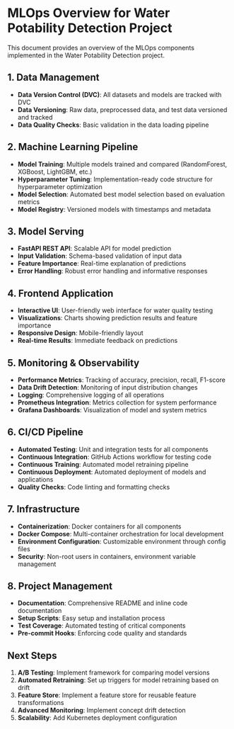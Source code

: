 # MLOps Overview for Water Potability Detection Project

This document provides an overview of the MLOps components implemented in the Water Potability Detection project.

## 1. Data Management

- **Data Version Control (DVC)**: All datasets and models are tracked with DVC
- **Data Versioning**: Raw data, preprocessed data, and test data versioned and tracked
- **Data Quality Checks**: Basic validation in the data loading pipeline

## 2. Machine Learning Pipeline

- **Model Training**: Multiple models trained and compared (RandomForest, XGBoost, LightGBM, etc.)
- **Hyperparameter Tuning**: Implementation-ready code structure for hyperparameter optimization
- **Model Selection**: Automated best model selection based on evaluation metrics
- **Model Registry**: Versioned models with timestamps and metadata

## 3. Model Serving

- **FastAPI REST API**: Scalable API for model prediction
- **Input Validation**: Schema-based validation of input data
- **Feature Importance**: Real-time explanation of predictions
- **Error Handling**: Robust error handling and informative responses

## 4. Frontend Application

- **Interactive UI**: User-friendly web interface for water quality testing
- **Visualizations**: Charts showing prediction results and feature importance
- **Responsive Design**: Mobile-friendly layout
- **Real-time Results**: Immediate feedback on predictions

## 5. Monitoring & Observability

- **Performance Metrics**: Tracking of accuracy, precision, recall, F1-score
- **Data Drift Detection**: Monitoring of input distribution changes
- **Logging**: Comprehensive logging of all operations
- **Prometheus Integration**: Metrics collection for system performance
- **Grafana Dashboards**: Visualization of model and system metrics

## 6. CI/CD Pipeline

- **Automated Testing**: Unit and integration tests for all components
- **Continuous Integration**: GitHub Actions workflow for testing code
- **Continuous Training**: Automated model retraining pipeline
- **Continuous Deployment**: Automated deployment of models and applications
- **Quality Checks**: Code linting and formatting checks

## 7. Infrastructure

- **Containerization**: Docker containers for all components
- **Docker Compose**: Multi-container orchestration for local development
- **Environment Configuration**: Customizable environment through config files
- **Security**: Non-root users in containers, environment variable management

## 8. Project Management

- **Documentation**: Comprehensive README and inline code documentation
- **Setup Scripts**: Easy setup and installation process
- **Test Coverage**: Automated testing of critical components
- **Pre-commit Hooks**: Enforcing code quality and standards

## Next Steps

1. **A/B Testing**: Implement framework for comparing model versions
2. **Automated Retraining**: Set up triggers for model retraining based on drift
3. **Feature Store**: Implement a feature store for reusable feature transformations
4. **Advanced Monitoring**: Implement concept drift detection
5. **Scalability**: Add Kubernetes deployment configuration
